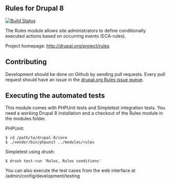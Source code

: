 Rules for Drupal 8
------------------

[![Build Status](https://travis-ci.org/fago/rules.svg?branch=8.x-3.x)](https://travis-ci.org/fago/rules)

The Rules module allows site administrators to define conditionally executed
actions based on occurring events (ECA-rules).

Project homepage: http://drupal.org/project/rules

Contributing
------------

Development should be done on Github by sending pull requests. Every pull
request should have an issue in the [drupal.org Rules issue queue](http://drupal.org/project/issues/rules).

Executing the automated tests
-----------------------------

This module comes with PHPUnit tests and Simpletest integration tests. You need
a working Drupal 8 installation and a checkout of the Rules module in the
modules folder.

PHPUnit:

    $ cd /path/to/drupal-8/core
    $ ./vendor/bin/phpunit ../modules/rules

Simpletest using drush:

    $ drush test-run 'Rules, Rules conditions'

You can also execute the test cases from the web interface at
/admin/config/development/testing
